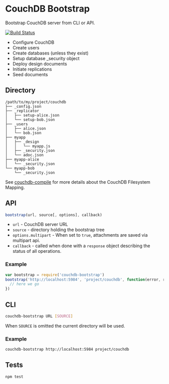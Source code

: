 # CouchDB Bootstrap
Bootstrap CouchDB server from CLI or API.

[![Build
Status](https://travis-ci.org/eHealthAfrica/couchdb-bootstrap.svg?branch=master)](https://travis-ci.org/eHealthAfrica/couchdb-bootstrap)


* Configure CouchDB
* Create users
* Create databases (unless they exist)
* Setup database \_security object
* Deploy design documents
* Initiate replications
* Seed documents


## Directory

```
/path/to/my/project/couchdb
├── _config.json
├── _replicator
│   ├── setup-alice.json
│   └── setup-bob.json
├── _users
│   ├── alice.json
│   └── bob.json
├── myapp
│   ├── _design
│   │   └── myapp.js
│   ├── _security.json
│   └── adoc.json
├── myapp-alice
│   └── _security.json
└── myapp-bob
    └── _security.json
```

See [couchdb-compile](https://github.com/jo/couchdb-compile) for more details
about the CouchDB Filesystem Mapping.

## API

```js
bootstrap(url, source[, options], callback)
```

* `url` - CouchDB server URL
* `source` - directory holding the bootstrap tree
* `options.multipart` - When set to `true`, attachments are saved via multipart api.
* `callback` - called when done with a `response` object describing the status of all operations.

### Example

```js
var bootstrap = require('couchdb-bootstrap')
bootstrap('http://localhost:5984', 'project/couchdb', function(error, response) {
  // here we go
})
```


## CLI

```sh
couchdb-bootstrap URL [SOURCE]
```

When `SOURCE` is omitted the current directory will be used.

### Example

```sh
couchdb-bootstrap http://localhost:5984 project/couchdb
```

## Tests
```sh
npm test
```

